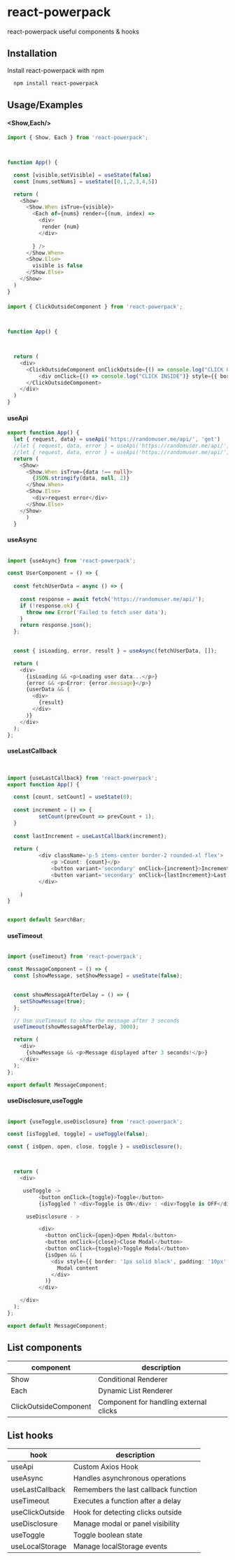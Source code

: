 
# react-powerpack

react-powerpack useful components & hooks


## Installation

Install react-powerpack with npm

```bash
  npm install react-powerpack
```
    
## Usage/Examples

#### <Show,Each/>

```typescript
import { Show, Each } from 'react-powerpack';



function App() {

  const [visible,setVisible] = useState(false)
  const [nums,setNums] = useState([0,1,2,3,4,5])

  return (
    <Show>
      <Show.When isTrue={visible}>
        <Each of={nums} render={(num, index) => 
          <div>
           render {num}
          </div>
         
        } />
      </Show.When>
      <Show.Else>
        visible is false
      </Show.Else>
    </Show>
  )
}
```

#### <ClickOutsideComponent/>

```typescript
import { ClickOutsideComponent } from 'react-powerpack';



function App() {



  return (
    <div>
      <ClickOutsideComponent onClickOutside={() => console.log("CLICK OUTSIDE")}>
          <div onClick={() => console.log("CLICK INSIDE")} style={{ border: '2px solid black', width: 200, height: 50 }}>hello</div>
      </ClickOutsideComponent>
    </div>
  )
}
```

#### useApi

```typescript
export function App() {
  let { request, data} = useApi('https://randomuser.me/api/', 'get')
  //let { request, data, error } = useApi('https://randomuser.me/api/', 'get')
  //let { request, data, error } = useApi('https://randomuser.me/api/', 'get', { useCredentials: true, authorization: { scheme: 'Bearer', token: 'YOUR_TOKEN' } })    
  return (
    <Show>
      <Show.When isTrue={data !== null}>
        {JSON.stringify(data, null, 2)}
      </Show.When>
      <Show.Else>
        <div>request error</div>
      </Show.Else>
    </Show>
      )
  }

```
#### useAsync

```typescript

import {useAsync} from 'react-powerpack';

const UserComponent = () => {
 
  const fetchUserData = async () => {
   
    const response = await fetch('https://randomuser.me/api/');
    if (!response.ok) {
      throw new Error('Failed to fetch user data');
    }
    return response.json();
  };

 
  const { isLoading, error, result } = useAsync(fetchUserData, []);

  return (
    <div>
      {isLoading && <p>Loading user data...</p>}
      {error && <p>Error: {error.message}</p>}
      {userData && (
        <div>
          {result}
        </div>
      )}
    </div>
  );
};

```
#### useLastCallback

```typescript


import {useLastCallback} from 'react-powerpack';
export function App() {

  const [count, setCount] = useState(0);
  
  const increment = () => {
          setCount(prevCount => prevCount + 1);
  }
  
  const lastIncrement = useLastCallback(increment);
  
  return (
          <div className='p-5 items-center border-2 rounded-xl flex'>
              <p >Count: {count}</p>
              <button variant='secondary' onClick={increment}>Increment</button>
              <button variant='secondary' onClick={lastIncrement}>Last Increment</button>
          </div>
                
    )
}


export default SearchBar;

```
#### useTimeout
```typescript

import {useTimeout} from 'react-powerpack';

const MessageComponent = () => {
  const [showMessage, setShowMessage] = useState(false);

 
  const showMessageAfterDelay = () => {
    setShowMessage(true);
  };

  // Use useTimeout to show the message after 3 seconds
  useTimeout(showMessageAfterDelay, 3000);

  return (
    <div>
      {showMessage && <p>Message displayed after 3 seconds!</p>}
    </div>
  );
};

export default MessageComponent;

```

#### useDisclosure,useToggle
```typescript

import {useToggle,useDisclosure} from 'react-powerpack';

const [isToggled, toggle] = useToggle(false);

const { isOpen, open, close, toggle } = useDisclosure();



  return (
    <div>

     useToggle ->
          <button onClick={toggle}>Toggle</button>
          {isToggled ? <div>Toggle is ON</div> : <div>Toggle is OFF</div>} 

      useDisclosure - >

          <div>
            <button onClick={open}>Open Modal</button>
            <button onClick={close}>Close Modal</button>
            <button onClick={toggle}>Toggle Modal</button>
            {isOpen && (
              <div style={{ border: '1px solid black', padding: '10px' }}>
                Modal content
              </div>
            )}
          </div>

    </div>
  );
};

export default MessageComponent;

```






## List components

component  | description
------------- | -------------
Show  | Conditional Renderer
Each  | Dynamic List Renderer
ClickOutsideComponent | Component for handling external clicks
## List hooks

hook  | description
------------- | -------------
useApi  | Custom Axios Hook
useAsync  |  Handles asynchronous operations
useLastCallback  |  Remembers the last callback function
useTimeout  |  Executes a function after a delay
useClickOutside | Hook for detecting clicks outside
useDisclosure | Manage modal or panel visibility
useToggle | Toggle boolean state
useLocalStorage | Manage localStorage events
